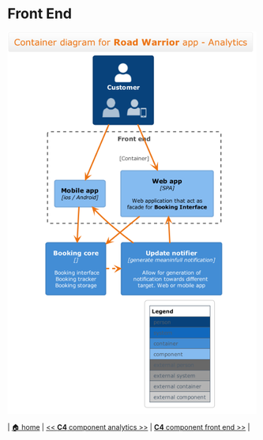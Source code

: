 # Front End

![Front end](../diagrams/c4/c4-component_front-end.png)
 
| [🏠 home](../../README.md) | [<< **C4** component analytics >>](./component-analytics.md) | [**C4** component front end >>](./component-front-end.md) |

